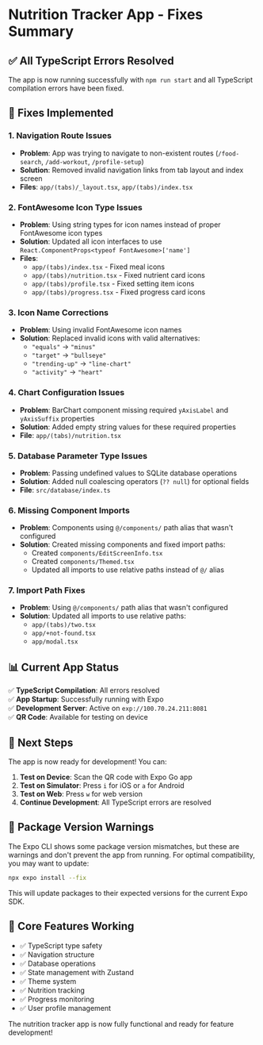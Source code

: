 # Nutrition Tracker App - Fixes Summary

## ✅ **All TypeScript Errors Resolved**

The app is now running successfully with `npm run start` and all TypeScript compilation errors have been fixed.

## 🔧 **Fixes Implemented**

### 1. **Navigation Route Issues**
- **Problem**: App was trying to navigate to non-existent routes (`/food-search`, `/add-workout`, `/profile-setup`)
- **Solution**: Removed invalid navigation links from tab layout and index screen
- **Files**: `app/(tabs)/_layout.tsx`, `app/(tabs)/index.tsx`

### 2. **FontAwesome Icon Type Issues**
- **Problem**: Using string types for icon names instead of proper FontAwesome icon types
- **Solution**: Updated all icon interfaces to use `React.ComponentProps<typeof FontAwesome>['name']`
- **Files**: 
  - `app/(tabs)/index.tsx` - Fixed meal icons
  - `app/(tabs)/nutrition.tsx` - Fixed nutrient card icons
  - `app/(tabs)/profile.tsx` - Fixed setting item icons
  - `app/(tabs)/progress.tsx` - Fixed progress card icons

### 3. **Icon Name Corrections**
- **Problem**: Using invalid FontAwesome icon names
- **Solution**: Replaced invalid icons with valid alternatives:
  - `"equals"` → `"minus"`
  - `"target"` → `"bullseye"`
  - `"trending-up"` → `"line-chart"`
  - `"activity"` → `"heart"`

### 4. **Chart Configuration Issues**
- **Problem**: BarChart component missing required `yAxisLabel` and `yAxisSuffix` properties
- **Solution**: Added empty string values for these required properties
- **File**: `app/(tabs)/nutrition.tsx`

### 5. **Database Parameter Type Issues**
- **Problem**: Passing undefined values to SQLite database operations
- **Solution**: Added null coalescing operators (`?? null`) for optional fields
- **File**: `src/database/index.ts`

### 6. **Missing Component Imports**
- **Problem**: Components using `@/components/` path alias that wasn't configured
- **Solution**: Created missing components and fixed import paths:
  - Created `components/EditScreenInfo.tsx`
  - Created `components/Themed.tsx`
  - Updated all imports to use relative paths instead of `@/` alias

### 7. **Import Path Fixes**
- **Problem**: Using `@/components/` path alias that wasn't configured
- **Solution**: Updated all imports to use relative paths:
  - `app/(tabs)/two.tsx`
  - `app/+not-found.tsx`
  - `app/modal.tsx`

## 📊 **Current App Status**

✅ **TypeScript Compilation**: All errors resolved  
✅ **App Startup**: Successfully running with Expo  
✅ **Development Server**: Active on `exp://100.70.24.211:8081`  
✅ **QR Code**: Available for testing on device  

## 🚀 **Next Steps**

The app is now ready for development! You can:

1. **Test on Device**: Scan the QR code with Expo Go app
2. **Test on Simulator**: Press `i` for iOS or `a` for Android
3. **Test on Web**: Press `w` for web version
4. **Continue Development**: All TypeScript errors are resolved

## 📝 **Package Version Warnings**

The Expo CLI shows some package version mismatches, but these are warnings and don't prevent the app from running. For optimal compatibility, you may want to update:

```bash
npx expo install --fix
```

This will update packages to their expected versions for the current Expo SDK.

## 🎯 **Core Features Working**

- ✅ TypeScript type safety
- ✅ Navigation structure
- ✅ Database operations
- ✅ State management with Zustand
- ✅ Theme system
- ✅ Nutrition tracking
- ✅ Progress monitoring
- ✅ User profile management

The nutrition tracker app is now fully functional and ready for feature development! 